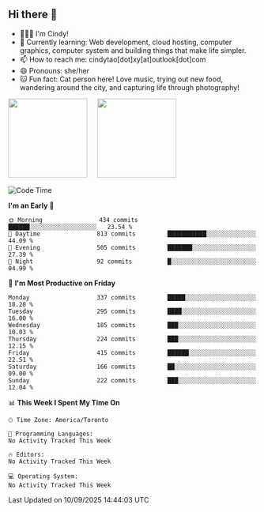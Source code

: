## Hi there 👋

<!--
**xinyue296/xinyue296** is a ✨ _special_ ✨ repository because its `README.md` (this file) appears on your GitHub profile.

Here are some ideas to get you started:

- 🔭 I’m currently working on ...
- 🌱 I’m currently learning ...
- 👯 I’m looking to collaborate on ...
- 🤔 I’m looking for help with ...
- 💬 Ask me about ...
- 📫 How to reach me: ...
- 😄 Pronouns: ...
- ⚡ Fun fact: ...
-->
- 👩🏻‍💻 I'm Cindy!
- 🌱 Currently learning: Web development, cloud hosting, computer graphics, computer system and building things that make life simpler.
- 📫 How to reach me: cindytao[dot]xy[at]outlook[dot]com
- 😄 Pronouns: she/her
- 🐱 Fun fact: Cat person here! Love music, trying out new food, wandering around the city, and capturing life through photography!

<!--Github Status: start-->
<div align="left">
  <img height="160em" src="https://github-readme-stats-topaz-two-25.vercel.app/api?username=xinyue296&theme=react&show_icons=true&count_private=true&include_orgs=true&hide=contribs,issues" />
    &nbsp;&nbsp;&nbsp;
  <img height="160em" src="https://github-readme-stats-cindy-taos-projects.vercel.app/api/top-langs/?username=xinyue296&theme=react&count_private=true&include_orgs=true&layout=compact" />
</div>
<!-- Github Status: end-->

<!--START_SECTION:waka-->
![Code Time](http://img.shields.io/badge/Code%20Time-294%20hrs%2036%20mins-blue)

**I'm an Early 🐤** 

```text
🌞 Morning                434 commits         ██████░░░░░░░░░░░░░░░░░░░   23.54 % 
🌆 Daytime                813 commits         ███████████░░░░░░░░░░░░░░   44.09 % 
🌃 Evening                505 commits         ███████░░░░░░░░░░░░░░░░░░   27.39 % 
🌙 Night                  92 commits          █░░░░░░░░░░░░░░░░░░░░░░░░   04.99 % 
```
📅 **I'm Most Productive on Friday** 

```text
Monday                   337 commits         █████░░░░░░░░░░░░░░░░░░░░   18.28 % 
Tuesday                  295 commits         ████░░░░░░░░░░░░░░░░░░░░░   16.00 % 
Wednesday                185 commits         ███░░░░░░░░░░░░░░░░░░░░░░   10.03 % 
Thursday                 224 commits         ███░░░░░░░░░░░░░░░░░░░░░░   12.15 % 
Friday                   415 commits         ██████░░░░░░░░░░░░░░░░░░░   22.51 % 
Saturday                 166 commits         ██░░░░░░░░░░░░░░░░░░░░░░░   09.00 % 
Sunday                   222 commits         ███░░░░░░░░░░░░░░░░░░░░░░   12.04 % 
```


📊 **This Week I Spent My Time On** 

```text
🕑︎ Time Zone: America/Toronto

💬 Programming Languages: 
No Activity Tracked This Week

🔥 Editors: 
No Activity Tracked This Week

💻 Operating System: 
No Activity Tracked This Week
```


 Last Updated on 10/09/2025 14:44:03 UTC
<!--END_SECTION:waka-->
